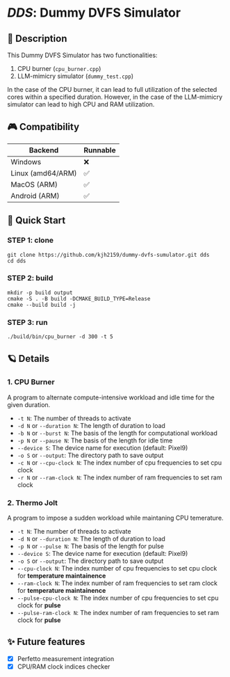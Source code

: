 # _DDS_: Dummy DVFS Simulator

## 📙 Description

This Dummy DVFS Simulator has two functionalities:
1. CPU burner (`cpu_burner.cpp`)
2. LLM-mimicry simulator (`dummy_test.cpp`)

In the case of the CPU burner, it can lead to full utilization of the selected cores within a specified duration.
However, in the case of the LLM-mimicry simulator can lead to high CPU and RAM utilization.

## 🎮 Compatibility

|Backend|Runnable|
|-------|--------|
|Windows|❌|
|Linux (amd64/ARM)|✅|
|MacOS (ARM)|✅|
|Android (ARM)|✅|


## 🚀 Quick Start

### STEP 1: clone
```shell
git clone https://github.com/kjh2159/dummy-dvfs-sumulator.git dds
cd dds
```

### STEP 2: build
```shell
mkdir -p build output
cmake -S . -B build -DCMAKE_BUILD_TYPE=Release
cmake --build build -j
```

### STEP 3: run
```shell
./build/bin/cpu_burner -d 300 -t 5 
```

## 🪐 Details

### 1. CPU Burner

A program to alternate compute-intensive workload and idle time for the given duration.

- `-t N`: The number of threads to activate
- `-d N` or `--duration N`: The length of duration to load
- `-b N` or `--burst N`: The basis of the length for computational workload
- `-p N` or `--pause N`: The basis of the length for idle time
- `--device S`: The device name for execution (default: Pixel9)
- `-o S` or `--output`: The directory path to save output
- `-c N` or `--cpu-clock N`: The index number of cpu frequencies to set cpu clock
- `-r N` or `--ram-clock N`: The index number of ram frequencies to set ram clock

### 2. Thermo Jolt

A program to impose a sudden workload while maintaning CPU temerature.

- `-t N`: The number of threads to activate
- `-d N` or `--duration N`: The length of duration to load
- `-p N` or `--pulse N`: The basis of the length for pulse
- `--device S`: The device name for execution (default: Pixel9)
- `-o S` or `--output`: The directory path to save output
- `--cpu-clock N`: The index number of cpu frequencies to set cpu clock for **temperature maintainence**
- `--ram-clock N`: The index number of ram frequencies to set ram clock for **temperature maintainence**
- `--pulse-cpu-clock N`: The index number of cpu frequencies to set cpu clock for **pulse**
- `--pulse-ram-clock N`: The index number of ram frequencies to set ram clock for **pulse**


## ✨ Future features

- [x] Perfetto measurement integration
- [x] CPU/RAM clock indices checker
